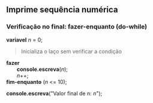 ## Imprime sequência numérica

### Verificação no final: fazer-enquanto (do-while)

**variavel** *n* = 0;

>Inicializa o laço sem verificar a condição

**fazer**<br>
&emsp;&emsp;**console.escreva**(*n*);<br>
&emsp;&emsp;*n*++;<br>
**fim-enquanto** (*n* <= 10);

**console.escreva**("Valor final de n: *n*");